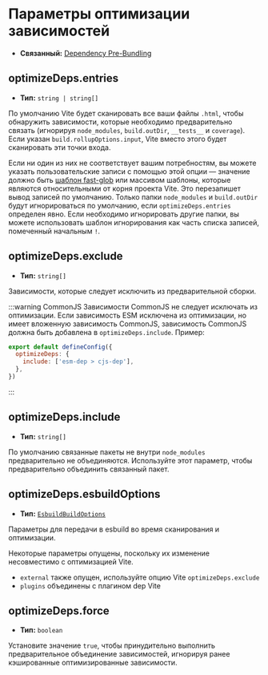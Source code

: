 # Параметры оптимизации зависимостей

- **Связанный:** [Dependency Pre-Bundling](/guide/dep-pre-bundling)

## optimizeDeps.entries

- **Тип:** `string | string[]`

По умолчанию Vite будет сканировать все ваши файлы `.html`, чтобы обнаружить зависимости, которые необходимо предварительно связать (игнорируя `node_modules`, `build.outDir`, `__tests__` и `coverage`). Если указан `build.rollupOptions.input`, Vite вместо этого будет сканировать эти точки входа.

Если ни один из них не соответствует вашим потребностям, вы можете указать пользовательские записи с помощью этой опции — значение должно быть [шаблон fast-glob](https://github.com/mrmlnc/fast-glob#basic-syntax) или массивом шаблоны, которые являются относительными от корня проекта Vite. Это перезапишет вывод записей по умолчанию. Только папки `node_modules` и `build.outDir` будут игнорироваться по умолчанию, если `optimizeDeps.entries` определен явно. Если необходимо игнорировать другие папки, вы можете использовать шаблон игнорирования как часть списка записей, помеченный начальным `!`.

## optimizeDeps.exclude

- **Тип:** `string[]`

Зависимости, которые следует исключить из предварительной сборки.

:::warning CommonJS
Зависимости CommonJS не следует исключать из оптимизации. Если зависимость ESM исключена из оптимизации, но имеет вложенную зависимость CommonJS, зависимость CommonJS должна быть добавлена в `optimizeDeps.include`. Пример:

```js
export default defineConfig({
  optimizeDeps: {
    include: ['esm-dep > cjs-dep'],
  },
})
```

:::

## optimizeDeps.include

- **Тип:** `string[]`

По умолчанию связанные пакеты не внутри `node_modules` предварительно не объединяются. Используйте этот параметр, чтобы предварительно объединить связанный пакет.

## optimizeDeps.esbuildOptions

- **Тип:** [`EsbuildBuildOptions`](https://esbuild.github.io/api/#simple-options)

Параметры для передачи в esbuild во время сканирования и оптимизации.

Некоторые параметры опущены, поскольку их изменение несовместимо с оптимизацией Vite.

- `external` также опущен, используйте опцию Vite `optimizeDeps.exclude`
- `plugins` объединены с плагином dep Vite

## optimizeDeps.force

- **Тип:** `boolean`

Установите значение `true`, чтобы принудительно выполнить предварительное объединение зависимостей, игнорируя ранее кэшированные оптимизированные зависимости.
